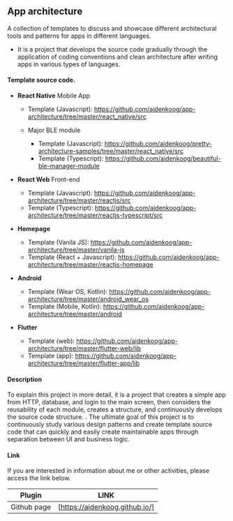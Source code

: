 ## App architecture

A collection of templates to discuss and showcase different architectural tools and patterns for apps in different languages.

- It is a project that develops the source code gradually through the application of coding conventions and clean architecture after writing apps in various types of languages.

#### Template source code.

- **React Native** Mobile App

  - Template (Javascript): https://github.com/aidenkoog/app-architecture/tree/master/react_native/src

  - Major BLE module

    - Template (Javascript): https://github.com/aidenkoog/pretty-architecture-samples/tree/master/react_native/src
    - Template (Typescript): https://github.com/aidenkoog/beautiful-ble-manager-module

- **React Web** Front-end

  - Template (Javascript): https://github.com/aidenkoog/app-architecture/tree/master/reactjs/src
  - Template (Typescript): https://github.com/aidenkoog/app-architecture/tree/master/reactjs-typescript/src

- **Homepage**

  - Template (Vanila JS): https://github.com/aidenkoog/app-architecture/tree/master/vanila-js
  - Template (React + Javascript): https://github.com/aidenkoog/app-architecture/tree/master/reactjs-homepage

- **Android**

  - Template (Wear OS, Kotlin): https://github.com/aidenkoog/app-architecture/tree/master/android_wear_os
  - Template (Mobile, Kotlin): https://github.com/aidenkoog/app-architecture/tree/master/android

- **Flutter**

  - Template (web): https://github.com/aidenkoog/app-architecture/tree/master/flutter-web/lib
  - Template (app): https://github.com/aidenkoog/app-architecture/tree/master/flutter-app/lib

#### Description

To explain this project in more detail, it is a project that creates a simple app from HTTP, database, and login to the main screen, then considers the reusability of each module, creates a structure, and continuously develops the source code structure. .
The ultimate goal of this project is to continuously study various design patterns and create template source code that can quickly and easily create maintainable apps through separation between UI and business logic.

#### Link

If you are interested in information about me or other activities, please access the link below.

| Plugin      | LINK                           |
| ----------- | ------------------------------ |
| Github page | [https://aidenkoog.github.io/] |
